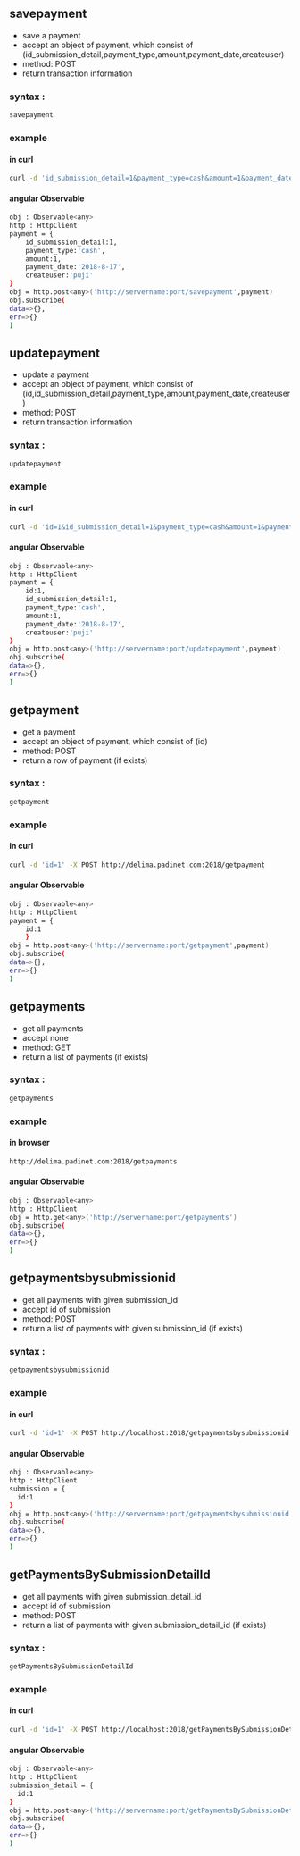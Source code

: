 ## savepayment

  - save a payment
  - accept an object of payment, which consist of (id_submission_detail,payment_type,amount,payment_date,createuser)
  - method: POST
  - return transaction information 

  ### syntax : 

```sh
savepayment
```
  ### example
  ####  in curl
```sh
curl -d 'id_submission_detail=1&payment_type=cash&amount=1&payment_date=2018-8-17&createuser=puji' -X POST http://delima.padinet.com:2018/savepayment
```

  #### angular Observable
```sh
obj : Observable<any>
http : HttpClient
payment = {
    id_submission_detail:1,
    payment_type:'cash',
    amount:1,
    payment_date:'2018-8-17',
    createuser:'puji'
}
obj = http.post<any>('http://servername:port/savepayment',payment)
obj.subscribe(
data=>{},
err=>{}
)
```








## updatepayment

  - update a payment
  - accept an object of payment, which consist of (id,id_submission_detail,payment_type,amount,payment_date,createuser)
  - method: POST
  - return transaction information 

  ### syntax : 

```sh
updatepayment
```
  ### example
  ####  in curl
```sh
curl -d 'id=1&id_submission_detail=1&payment_type=cash&amount=1&payment_date=2018-8-17&createuser=puji' -X POST http://delima.padinet.com:2018/updatepayment
```

  #### angular Observable
```sh
obj : Observable<any>
http : HttpClient
payment = {
    id:1,
    id_submission_detail:1,
    payment_type:'cash',
    amount:1,
    payment_date:'2018-8-17',
    createuser:'puji'
}
obj = http.post<any>('http://servername:port/updatepayment',payment)
obj.subscribe(
data=>{},
err=>{}
)
```















## getpayment

  - get a payment
  - accept an object of payment, which consist of (id)
  - method: POST
  - return a row of payment (if exists) 

  ### syntax : 

```sh
getpayment
```
  ### example
  ####  in curl
```sh
curl -d 'id=1' -X POST http://delima.padinet.com:2018/getpayment
```

  #### angular Observable
```sh
obj : Observable<any>
http : HttpClient
payment = {
    id:1
    }
obj = http.post<any>('http://servername:port/getpayment',payment)
obj.subscribe(
data=>{},
err=>{}
)
```











## getpayments

  - get all payments
  - accept none
  - method: GET
  - return a list of payments (if exists) 

  ### syntax : 

```sh
getpayments
```
  ### example
  ####  in browser
```sh
http://delima.padinet.com:2018/getpayments
```

  #### angular Observable
```sh
obj : Observable<any>
http : HttpClient
obj = http.get<any>('http://servername:port/getpayments')
obj.subscribe(
data=>{},
err=>{}
)
```







## getpaymentsbysubmissionid

  - get all payments with given submission_id
  - accept id of submission
  - method: POST
  - return a list of payments with given submission_id (if exists) 

  ### syntax : 

```sh
getpaymentsbysubmissionid
```
  ### example
  ####  in curl
```sh
curl -d 'id=1' -X POST http://localhost:2018/getpaymentsbysubmissionid
```

  #### angular Observable
```sh
obj : Observable<any>
http : HttpClient
submission = {
  id:1
}
obj = http.post<any>('http://servername:port/getpaymentsbysubmissionid',submission)
obj.subscribe(
data=>{},
err=>{}
)
```






## getPaymentsBySubmissionDetailId

  - get all payments with given submission_detail_id
  - accept id of submission
  - method: POST
  - return a list of payments with given submission_detail_id (if exists) 

  ### syntax : 

```sh
getPaymentsBySubmissionDetailId
```
  ### example
  ####  in curl
```sh
curl -d 'id=1' -X POST http://localhost:2018/getPaymentsBySubmissionDetailId
```

  #### angular Observable
```sh
obj : Observable<any>
http : HttpClient
submission_detail = {
  id:1
}
obj = http.post<any>('http://servername:port/getPaymentsBySubmissionDetailId',submission_detail)
obj.subscribe(
data=>{},
err=>{}
)
```





